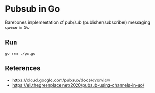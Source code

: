 # Pubsub in Go
Barebones implementation of pub/sub (publisher/subscriber) messaging queue in Go

## Run
```
go run ./ps.go
```

## References
- https://cloud.google.com/pubsub/docs/overview
- https://eli.thegreenplace.net/2020/pubsub-using-channels-in-go/
